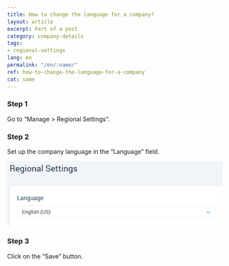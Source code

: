 ```yaml
---
title: How to change the language for a company?
layout: article
excerpt: Part of a post
category: company-details
tags:
- regional-settings
lang: en
permalink: "/en/:name/"
ref: how-to-change-the-language-for-a-company
cat: some
---
```


### **Step 1**

Go to “Manage > Regional Settings”.

### **Step 2**

Set up the company language in the “Language” field.

![How_to_change_the_language_for_a_company1](/assets/images/how_to_change_the_language_for_a_company1.png)

### **Step 3**

Click on the “Save” button.
